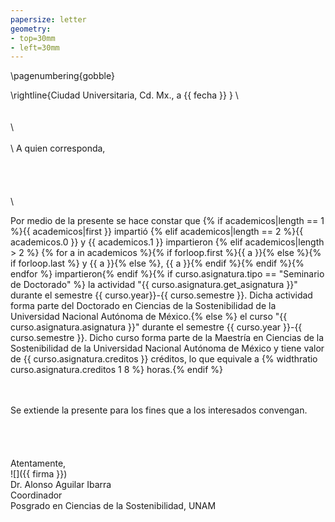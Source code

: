 ```yaml
---
papersize: letter
geometry:
- top=30mm
- left=30mm
---
```



\pagenumbering{gobble}

\rightline{Ciudad Universitaria, Cd. Mx., a {{ fecha }} }
\ 
\
\
\
\ 
\
\
\ 
A quien corresponda,
\
\
\
\
\
\ 

Por medio de la presente se hace constar que {% if academicos|length == 1 %}{{ academicos|first }} impartió {% elif academicos|length == 2 %}{{ academicos.0 }} y {{ academicos.1 }} impartieron {% elif academicos|length > 2 %} {% for a in academicos %}{% if forloop.first %}{{ a }}{% else %}{% if forloop.last %} y {{ a }}{% else %}, {{ a }}{% endif %}{% endif %}{% endfor %} impartieron{% endif %}{% if curso.asignatura.tipo == "Seminario de Doctorado" %} la actividad "{{ curso.asignatura.get_asignatura }}" durante el semestre {{ curso.year}}-{{ curso.semestre }}. Dicha actividad forma parte del Doctorado en Ciencias de la Sostenibilidad de la Universidad Nacional Autónoma de México.{% else %} el curso "{{ curso.asignatura.asignatura }}" durante el semestre {{ curso.year }}-{{ curso.semestre }}. Dicho curso forma parte de la Maestría en Ciencias de la Sostenibilidad de la Universidad Nacional Autónoma de México y tiene valor de {{ curso.asignatura.creditos }} créditos, lo que equivale a {% widthratio curso.asignatura.creditos 1 8 %} horas.{% endif %}

\
\
Se extiende la presente para los fines que a los interesados convengan.
\
\
\
\
\
Atentamente,
\
![]({{ firma }})
\
Dr. Alonso Aguilar Ibarra\
Coordinador
\
Posgrado en Ciencias de la Sostenibilidad, UNAM
